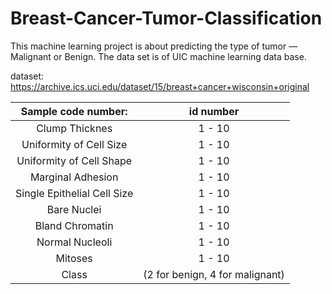# Breast-Cancer-Tumor-Classification
This machine learning project is about predicting the type of tumor — Malignant or Benign. The data set is of UIC machine learning data base. 

dataset: https://archive.ics.uci.edu/dataset/15/breast+cancer+wisconsin+original

|Sample code number:|            id number|
|:----:|:----:|
|Clump Thicknes  |             1 - 10|
|Uniformity of Cell Size|       1 - 10|
|Uniformity of Cell Shape|      1 - 10|
|Marginal Adhesion       |     1 - 10|
|Single Epithelial Cell Size|   1 - 10|
|Bare Nuclei                 |  1 - 10|
|Bland Chromatin              | 1 - 10|
|Normal Nucleoli              |1 - 10|
|Mitoses                    |  1 - 10|
|Class                      | (2 for benign, 4 for malignant)|
